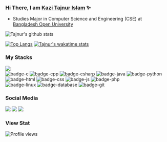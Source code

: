 ### Hi There, I am [Kazi Tajnur Islam](https://www.linkedin.com/in/tajnur/) ✨




- Studies Major in Computer Science and Engineering (CSE) at [Bangladesh Open University](https://www.bou.edu.bd/)



![Tajnur's github stats](https://github-readme-stats.vercel.app/api?username=tajnur007&show_icons=true&theme=tokyonight)


[![Top Langs](https://github-readme-stats.vercel.app/api/top-langs/?username=tajnur007&layout=compact&theme=merko)](https://github.com/tajnur007/github-readme-stats)
[![Tajnur's wakatime stats](https://github-readme-stats.vercel.app/api/wakatime?username=tajnur007&layout=compact&theme=radical)](https://github.com/tajnur007/github-readme-stats)



### My Stacks
<img src="https://img.shields.io/badge/Languages-151515?style=for-the-badge&logo=plex&logoColor=FFFFFF"><br/>
![badge-c](https://img.shields.io/badge/c-151515?style=for-the-badge&logo=c&logoColor=ffffff&labelColor=00FA9A)
![badge-cpp](https://img.shields.io/badge/c%2B%2B-151515?style=for-the-badge&logo=c%2B%2B&logoColor=1344a0e&labelColor=1344a0)
![badge-csharp](https://img.shields.io/badge/-C%20Sharp-151515?style=for-the-badge&logo=C-Sharp&logoColor=ffffff&labelColor=239120)
![badge-java](https://img.shields.io/badge/java-151515?style=for-the-badge&logo=java&logoColor=ffffff&labelColor=008080) 
![badge-python](https://img.shields.io/badge/python-151515?style=for-the-badge&logo=python&logoColor=FFD700&labelColor=006BB6) <br/>
![badge-html](https://img.shields.io/badge/-HTML5-151515?style=for-the-badge&logo=HTML5&logoColor=ffffff&labelColor=E34F26)
![badge-css](https://img.shields.io/badge/-CSS3-151515?style=for-the-badge&logo=CSS3&logoColor=ffffff&labelColor=1572B6)
![badge-js](https://img.shields.io/badge/-JavaScript-151515?style=for-the-badge&logo=JavaScript&logoColor=000000&labelColor=F7DF1E)
![badge-php](https://img.shields.io/badge/-PHP-151515?style=for-the-badge&logo=PHP&logoColor=ffffff&labelColor=777BB4) <br/>
![badge-linux](https://img.shields.io/badge/-Linux-151515?style=for-the-badge&logo=Linux&logoColor=000000&labelColor=FCC624)
![badge-database](https://img.shields.io/badge/Database-151515?style=for-the-badge&logo=Redis&logoColor=FFFFFF&labelColor=2F4F4F)
![badge-git](https://img.shields.io/badge/git-151515?style=for-the-badge&logo=git&logoColor=FF4500&labelColor=FFE4B5)

### Social Media
 [<img src="https://img.shields.io/badge/Linkedin-151515?style=for-the-badge&logo=linkedin&logoColor=00BFFF&labelColor=D3D3D3">](https://www.linkedin.com/in/tajnur/)
 [<img src="https://img.shields.io/badge/facebook-151515?style=for-the-badge&logo=Facebook&logoColor=ffffff&labelColor=1877F2">](https://www.facebook.com/tajnur007/) 
 [<img src="https://img.shields.io/badge/Codeforces-151515?style=for-the-badge&logo=codeforces&logoColor=20B2AA&labelColor=555555">](https://codeforces.com/profile/Tajnur_BD) 
 

### View Stat
![Profile views](https://gpvc.arturio.dev/tajnur007)
